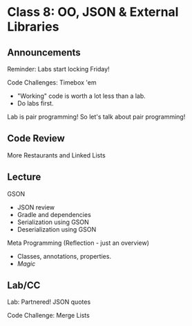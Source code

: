 # Class 8: OO, JSON & External Libraries

## Announcements

Reminder: Labs start locking Friday!

Code Challenges:  Timebox 'em
- "Working" code is worth a lot less than a lab.
- Do labs first.

Lab is pair programming!  So let's talk about pair programming!

## Code Review

More Restaurants and Linked Lists

## Lecture

GSON
- JSON review
- Gradle and dependencies
- Serialization using GSON
- Deserialization using GSON

Meta Programming (Reflection - just an overview)
- Classes, annotations, properties.
- *Magic*

## Lab/CC

Lab: Partnered!  JSON quotes

Code Challenge: Merge Lists